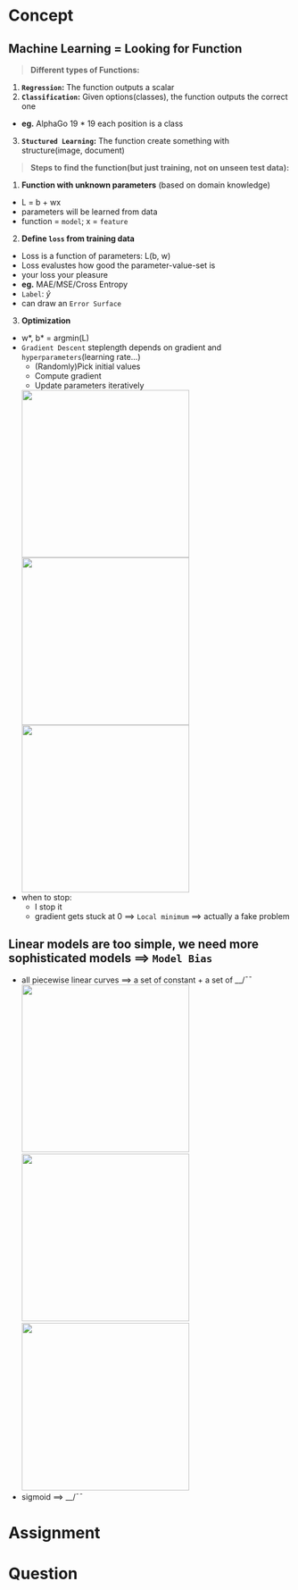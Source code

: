 # Concept
## Machine Learning = Looking for Function

> **Different types of Functions:**
1. **`Regression`:** The function outputs a scalar
2. **`Classification`:** Given options(classes), the function outputs the correct one  
* **eg.** AlphaGo 19 * 19 each position is a class
3. **`Stuctured Learning`:** The function create something with structure(image, document)

> **Steps to find the function(but just training, not on unseen test data):**
1. **Function with unknown parameters** (based on domain knowledge)  
* L = b + wx 
* parameters will be learned from data  
* function =  `model`; x =  `feature` 

2. **Define `loss` from training data**
* Loss is a function of parameters: L(b, w)
* Loss evalustes how good the parameter-value-set is
* your loss your pleasure
* **eg.** MAE/MSE/Cross Entropy
* `Label`: $\hat{y}$
* can draw an `Error Surface`
3. **Optimization**
* w*, b* = argmin(L)
* `Gradient Descent` steplength depends on gradient and `hyperparameters`(learning rate...)
	* (Randomly)Pick initial values
	* Compute gradient
	* Update parameters iteratively
	<img src="https://user-images.githubusercontent.com/68600731/147309638-9386c3ab-b412-4693-ad4e-f28406e6e0a1.png" width="300">
	<img src="https://user-images.githubusercontent.com/68600731/147310667-ae3534f3-4b34-4a4f-b3b5-d4343b2d3fb8.png" width="300">
	<img src="https://user-images.githubusercontent.com/68600731/147311365-e80e8e6b-c486-46e0-b0a0-cdc42e7ea452.png" width="300">
* when to stop:
	* I stop it
	* gradient gets stuck at 0 ==> `Local minimum` ==> actually a fake problem

## Linear models are too simple, we need more sophisticated models ==> `Model Bias`
* all piecewise linear curves ==> a set of constant + a set of __/¯¯  
	<img src="https://user-images.githubusercontent.com/68600731/147311761-20125462-6418-42d9-b783-f0cc9f945687.png" width="300">
	<img src="https://user-images.githubusercontent.com/68600731/147312311-3546f3c5-613d-404a-a539-a25a891b790e.png" width="300">
	<img src="https://user-images.githubusercontent.com/68600731/147312704-5afe21e1-eea1-4a02-abe4-9706f509a7f6.png" width="300">
* sigmoid ==> __/¯¯ 

# Assignment





# Question
